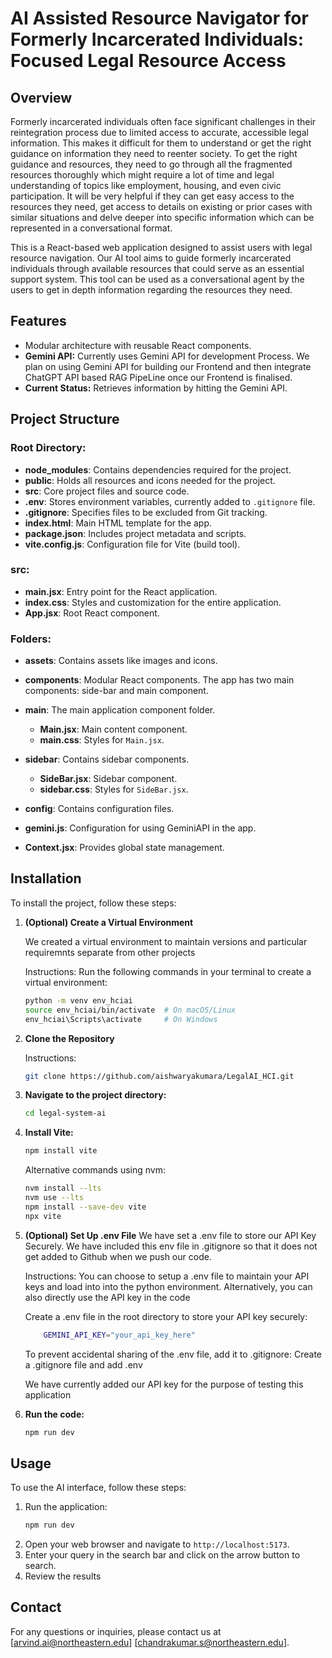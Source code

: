 # AI Assisted Resource Navigator for Formerly Incarcerated Individuals: Focused Legal Resource Access

## Overview
Formerly incarcerated individuals often face significant challenges in their reintegration
process due to limited access to accurate, accessible legal information. This makes it
difficult for them to understand or get the right guidance on information they need to
reenter society. To get the right guidance and resources, they need to go through all the
fragmented resources thoroughly which might require a lot of time and legal understanding
of topics like employment, housing, and even civic participation. It will be very helpful if
they can get easy access to the resources they need, get access to details on existing or
prior cases with similar situations and delve deeper into specific information which can be
represented in a conversational format.

This is a React-based web application designed to assist users with legal resource navigation. Our AI tool aims to guide formerly incarcerated individuals through available resources that could serve as an essential support system. This tool can
be used as a conversational agent by the users to get in depth information regarding the resources they need.

## Features


- Modular architecture with reusable React components.
- **Gemini API:** Currently uses Gemini API for development Process. We plan on using Gemini API for building our Frontend and then integrate ChatGPT API based RAG PipeLine once our Frontend is finalised.
- **Current Status:** Retrieves information by hitting the Gemini API.

## Project Structure

### Root Directory:

- **node_modules**: Contains dependencies required for the project.
- **public**: Holds all resources and icons needed for the project.
- **src**: Core project files and source code.
- **.env**: Stores environment variables, currently added to `.gitignore` file.
- **.gitignore**: Specifies files to be excluded from Git tracking.
- **index.html**: Main HTML template for the app.
- **package.json**: Includes project metadata and scripts.
- **vite.config.js**: Configuration file for Vite (build tool).


### src:

- **main.jsx**: Entry point for the React application.
- **index.css**: Styles and customization for the entire application.
- **App.jsx**: Root React component.

### Folders:
- **assets**: Contains assets like images and icons.
- **components**: Modular React components. The app has two main components: side-bar and main component.
- **main**: The main application component folder.
  - **Main.jsx**: Main content component.
  - **main.css**: Styles for `Main.jsx`.

- **sidebar**: Contains sidebar components.
  - **SideBar.jsx**: Sidebar component.
  - **sidebar.css**: Styles for `SideBar.jsx`.


- **config**: Contains configuration files.
- **gemini.js**: Configuration for using GeminiAPI in the app.
- **Context.jsx**: Provides global state management.

## Installation
To install the project, follow these steps:

1. **(Optional) Create a Virtual Environment**

    We created a virtual environment to maintain versions and particular requiremnts separate from other projects

    Instructions:
    Run the following commands in your terminal to create a virtual environment:

    ```bash
    python -m venv env_hciai
    source env_hciai/bin/activate  # On macOS/Linux
    env_hciai\Scripts\activate     # On Windows
    ```

2. **Clone the Repository**

    Instructions:
    ```bash
    git clone https://github.com/aishwaryakumara/LegalAI_HCI.git
    ```

3. **Navigate to the project directory:**
    ```bash
    cd legal-system-ai
    ```
4. **Install Vite:**
    ```bash
    npm install vite
    ```

    Alternative commands using nvm:
    ```bash
    nvm install --lts
    nvm use --lts
    npm install --save-dev vite
    npx vite
    ```
5. **(Optional) Set Up .env File**
    We have set a .env file to store our API Key Securely. We have included this env file in .gitignore so that it does not get added to Github when we push our code.

    Instructions:
    You can choose to setup a .env file to maintain your API keys and load into into the python environment. Alternatively, you can also directly use the API key in the code

    Create a .env file in the root directory to store your API key securely:
    ```bash
        GEMINI_API_KEY="your_api_key_here"
    ```

    To prevent accidental sharing of the .env file, add it to .gitignore:
    Create a .gitignore file and add .env

    We have currently added our API key for the purpose of testing this application


6. **Run the code:**
    ```bash
    npm run dev
    ```

## Usage
To use the AI interface, follow these steps:

1. Run the application:
    ```bash
    npm run dev
    ```
2. Open your web browser and navigate to `http://localhost:5173`.
3. Enter your query in the search bar and click on the arrow button to search.
4. Review the results

## Contact
For any questions or inquiries, please contact us at [arvind.ai@northeastern.edu] [chandrakumar.s@northeastern.edu].
